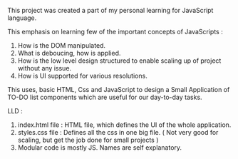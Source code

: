 This project was created a part of my personal learning for JavaScript language. 

This emphasis on learning few of the important concepts of JavaScripts : 
1. How is the DOM manipulated.
2. What is deboucing, how is applied.
3. How is the low level design structured to enable scaling up of project without any issue.
4. How is UI supported for various resolutions. 

This uses, basic HTML, Css and JavaScript to design a Small Application of TO-DO list components which are useful for our day-to-day tasks. 

LLD : 

1. index.html file : HTML file, which defines the UI of the whole application.
2. styles.css file : Defines all the css in one big file. ( Not very good for scaling, but get the job done for small projects )
3. Modular code is mostly JS. Names are self explanatory.

